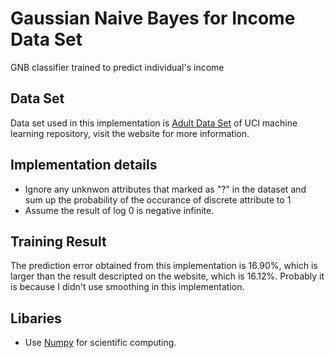 # Gaussian Naive Bayes for Income Data Set
GNB classifier trained to predict individual's income

## Data Set
Data set used in this implementation is [Adult Data Set](https://archive.ics.uci.edu/ml/datasets/adult) of UCI machine learning repository, visit the website for more information.

## Implementation details
* Ignore any unknwon attributes that marked as "?" in the dataset and sum up the probability of the occurance of discrete attribute to 1
* Assume the result of log 0 is negative infinite.

## Training Result
The prediction error obtained from this implementation is 16.90%, which is larger
than the result descripted on the website, which is 16.12%. Probably it is because I didn't use smoothing in this implementation.

## Libaries
* Use [Numpy](http://www.numpy.org/) for scientific computing.
